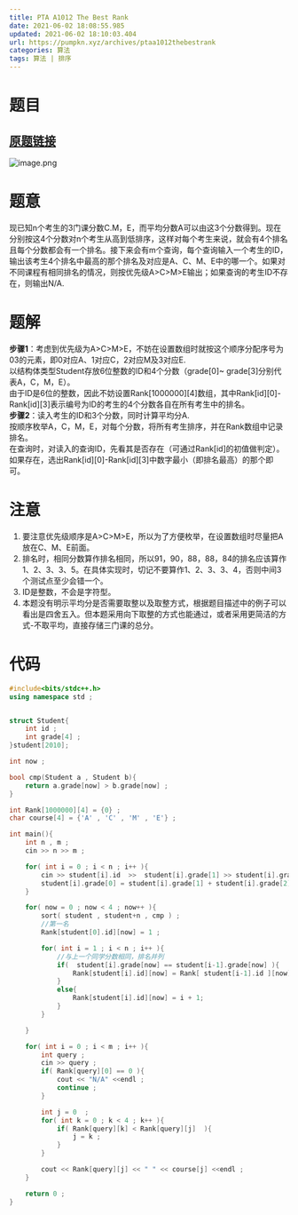 ```yaml
---
title: PTA A1012 The Best Rank
date: 2021-06-02 18:08:55.985
updated: 2021-06-02 18:10:03.404
url: https://pumpkn.xyz/archives/ptaa1012thebestrank
categories: 算法
tags: 算法 | 排序
---
```


# 题目
## [原题链接](https://pintia.cn/problem-sets/994805342720868352/problems/994805502658068480)
![image.png](https://pumpkn.xyz/upload/2021/06/image-371ae55ab0c6497ba28538240490286e.png)
# 题意
现已知n个考生的3门课分数C.M，E，而平均分数A可以由这3个分数得到。现在分别按这4个分数对n个考生从高到低排序，这样对每个考生来说，就会有4个排名且每个分数都会有一个排名。接下来会有m个查询，每个查询输入一个考生的ID，输出该考生4个排名中最高的那个排名及对应是A、C、M、E中的哪一个。如果对不同课程有相同排名的情况，则按优先级A>C>M>E输出；如果查询的考生ID不存在，则输出N/A.
# 题解
**步骤1**：考虑到优先级为A>C>M>E，不妨在设置数组时就按这个顺序分配序号为03的元素，即0对应A、1对应C，2对应M及3对应E.</br>
以结构体类型Student存放6位整数的ID和4个分数（grade[0]~ grade[3]分别代表A，C，M，E）。</br>
由于ID是6位的整数，因此不妨设置Rank[1000000][4]数组，其中Rank[id][0]-Rank[id][3]表示编号为ID的考生的4个分数各自在所有考生中的排名。</br>
**步骤2**：读入考生的ID和3个分数，同时计算平均分A.</br>
按顺序枚举A，C，M，E，对每个分数，将所有考生排序，并在Rank数组中记录排名。</br>
在查询时，对读入的查询ID，先看其是否存在（可通过Rank[id]的初值做判定）。如果存在，选出Rank[id][0]-Rank[id][3]中数字最小（即排名最高）的那个即可。

# 注意
1. 要注意优先级顺序是A>C>M>E，所以为了方便枚举，在设置数组时尽量把A放在C、M、E前面。</br>
2. 排名时，相同分数算作排名相同，所以91，90，88，88，84的排名应该算作1、2、3、3、5。在具体实现时，切记不要算作1、2、3、3、4，否则中间3个测试点至少会错一个。</br>
3. ID是整数，不会是字符型。</br>
4. 本题没有明示平均分是否需要取整以及取整方式，根据题目描述中的例子可以看出是四舍五入。但本题采用向下取整的方式也能通过，或者采用更简洁的方式-不取平均，直接存储三门课的总分。</br>


# 代码
```c++
#include<bits/stdc++.h>
using namespace std ;


struct Student{
    int id ;
    int grade[4] ;
}student[2010];

int now ;

bool cmp(Student a , Student b){
    return a.grade[now] > b.grade[now] ;
}

int Rank[1000000][4] = {0} ;
char course[4] = {'A' , 'C' , 'M' , 'E'} ;

int main(){
    int n , m ;
    cin >> n >> m ;

    for( int i = 0 ; i < n ; i++ ){
        cin >> student[i].id  >>  student[i].grade[1] >> student[i].grade[2] >> student[i].grade[3] ;
        student[i].grade[0] = student[i].grade[1] + student[i].grade[2] + student[i].grade[3] ;
    }

    for( now = 0 ; now < 4 ; now++ ){
        sort( student , student+n , cmp ) ;
        //第一名
        Rank[student[0].id][now] = 1 ;

        for( int i = 1 ; i < n ; i++ ){
            //与上一个同学分数相同，排名并列
            if(  student[i].grade[now] == student[i-1].grade[now] ){
                Rank[student[i].id][now] = Rank[ student[i-1].id ][now] ;
            }
            else{
                Rank[student[i].id][now] = i + 1;
            }
        }

    }

    for( int i = 0 ; i < m ; i++ ){
        int query ;
        cin >> query ;
        if( Rank[query][0] == 0 ){
            cout << "N/A" <<endl ;
            continue ;
        }

        int j = 0  ;
        for( int k = 0 ; k < 4 ; k++ ){
            if( Rank[query][k] < Rank[query][j]  ){
                j = k ;
            }
        }

        cout << Rank[query][j] << " " << course[j] <<endl ;
    }

    return 0 ;
}

```